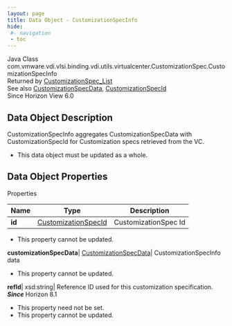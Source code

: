 ```yaml
---
layout: page
title: Data Object - CustomizationSpecInfo
hide:
 #- navigation
 - toc
---
```






Java Class
    com.vmware.vdi.vlsi.binding.vdi.utils.virtualcenter.CustomizationSpec.CustomizationSpecInfo  
Returned by
     [CustomizationSpec_List](vdi.utils.virtualcenter.CustomizationSpec.md#list)  
See also
     [CustomizationSpecData](vdi.utils.virtualcenter.CustomizationSpec.CustomizationSpecData.md), [CustomizationSpecId](vdi.entity.CustomizationSpecId.md)  
Since 
    Horizon View 6.0

## Data Object Description 

CustomizationSpecInfo aggregates CustomizationSpecData with CustomizationSpecId for Customization specs retrieved from the VC. 

  * This data object must be updated as a whole.



## Data Object Properties

Properties

Name |  Type |  Description   
---|---|---  
**id**| [CustomizationSpecId](vdi.entity.CustomizationSpecId.md)|  CustomizationSpec Id   


* This property cannot be updated.

  
**customizationSpecData**| [CustomizationSpecData](vdi.utils.virtualcenter.CustomizationSpec.CustomizationSpecData.md)|  CustomizationSpecInfo data   


* This property cannot be updated.

  
**refId**|  xsd:string|  Reference ID used for this customization specification.  **_Since_** Horizon 8.1  


* This property need not be set.
* This property cannot be updated.

  
  
  

  
  

